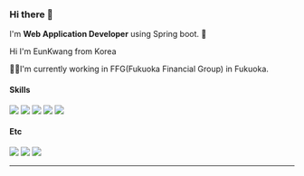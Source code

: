 

### Hi there 👋

I'm **Web Application Developer** using Spring boot. 🚀

Hi I'm EunKwang from Korea

🧑‍💻I'm currently working in FFG(Fukuoka Financial Group) in Fukuoka.

#### Skills
<img src="https://img.shields.io/badge/Spring Boot-6DB33F?style=flat-square&logo=springboot&logoColor=ffffff"/>
<img src="https://img.shields.io/badge/Android-3DDC84?style=flat-square&logo=android&logoColor=ffffff"/>
<img src="https://img.shields.io/badge/thymeleaf-005F0F?style=flat-square&logo=thymeleaf&logoColor=ffffff"/>
<img src="https://img.shields.io/badge/java-007396?style=flat-square&logo=java&logoColor=ffffff"/>
<img src="https://img.shields.io/badge/javascript-F7DF1E?style=flat-square&logo=javascript&logoColor=ffffff"/>

#### Etc
<img src="https://img.shields.io/badge/aws-232F3E?style=flat-square&logo=amazonaws&logoColor=ffffff"/>
<img src="https://img.shields.io/badge/docker-2496ED?style=flat-square&logo=docker&logoColor=ffffff"/>
<img src="https://img.shields.io/badge/git-F05032?style=flat-square&logo=git&logoColor=ffffff"/>

---

